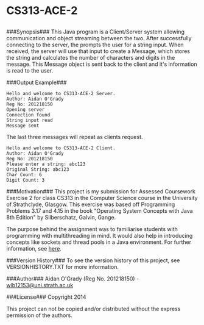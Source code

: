 CS313-ACE-2
===========
##
###Synopsis###
This Java program is a Client/Server system allowing communication and object
streaming between the two. After successfully connecting to the server, the
prompts the user for a string input. When received, the server will use that
input to create a Message, which stores the string and calculates the number of
characters and digits in the message. This Message object is sent back to the
client and it's information is read to the user.

###Output Example###
```
Hello and welcome to CS313-ACE-2 Server.
Author:	Aidan O'Grady
Reg No:	201218150
Opening server
Connection found
String input read
Message sent
```
The last three messages will repeat as clients request.
```
Hello and welcome to CS313-ACE-2 Client.
Author:	Aidan O'Grady
Reg No:	201218150
Please enter a string: abc123
Original String: abc123
Char Count: 6
Digit Count: 3
```

###Motivation###
This project is my submission for Assessed Coursework Exercise 2 for class CS313
in the Computer Science course in the University of Strathclyde, Glasgow. This
exercise was based off Programming Problems 3.17 and 4.15 in the book "Operating
System Concepts with Java 8th Edition" by Silberschatz, Galvin, Gange.

The purpose behind the assignment was to familiarise students with programming
with multithreading in mind. It would also help in introducing concepts like
sockets and thread pools in a Java environment. For further information, see
[here](http://classes.myplace.strath.ac.uk/mod/assign/view.php?id=481288).

###Version History###
To see the version history of this project, see VERSIONHISTORY.TXT for more
information.

###Author###
Aidan O'Grady (Reg No. 201218150) - wlb12153@uni.strath.ac.uk

###License###
Copyright 2014 

This project can not be copied and/or distributed without the express permission
of the authors.

